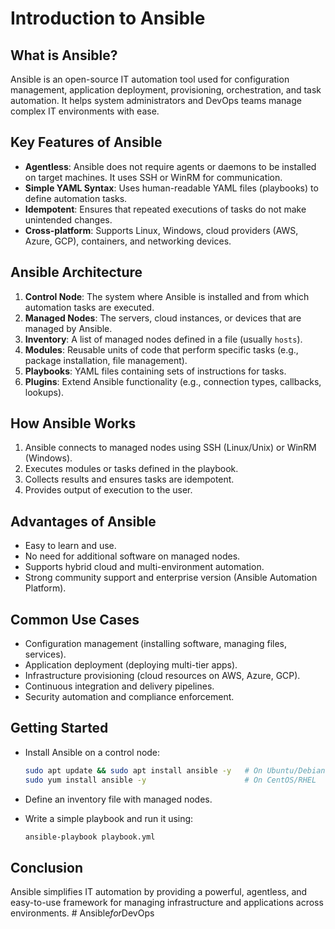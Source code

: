 # Introduction to Ansible

## What is Ansible?

Ansible is an open-source IT automation tool used for configuration
management, application deployment, provisioning, orchestration, and
task automation. It helps system administrators and DevOps teams manage
complex IT environments with ease.

## Key Features of Ansible

-   **Agentless**: Ansible does not require agents or daemons to be
    installed on target machines. It uses SSH or WinRM for
    communication.
-   **Simple YAML Syntax**: Uses human-readable YAML files (playbooks)
    to define automation tasks.
-   **Idempotent**: Ensures that repeated executions of tasks do not
    make unintended changes.
-   **Cross-platform**: Supports Linux, Windows, cloud providers (AWS,
    Azure, GCP), containers, and networking devices.

## Ansible Architecture

1.  **Control Node**: The system where Ansible is installed and from
    which automation tasks are executed.
2.  **Managed Nodes**: The servers, cloud instances, or devices that are
    managed by Ansible.
3.  **Inventory**: A list of managed nodes defined in a file (usually
    `hosts`).
4.  **Modules**: Reusable units of code that perform specific tasks
    (e.g., package installation, file management).
5.  **Playbooks**: YAML files containing sets of instructions for tasks.
6.  **Plugins**: Extend Ansible functionality (e.g., connection types,
    callbacks, lookups).

## How Ansible Works

1.  Ansible connects to managed nodes using SSH (Linux/Unix) or WinRM
    (Windows).
2.  Executes modules or tasks defined in the playbook.
3.  Collects results and ensures tasks are idempotent.
4.  Provides output of execution to the user.

## Advantages of Ansible

-   Easy to learn and use.
-   No need for additional software on managed nodes.
-   Supports hybrid cloud and multi-environment automation.
-   Strong community support and enterprise version (Ansible Automation
    Platform).

## Common Use Cases

-   Configuration management (installing software, managing files,
    services).
-   Application deployment (deploying multi-tier apps).
-   Infrastructure provisioning (cloud resources on AWS, Azure, GCP).
-   Continuous integration and delivery pipelines.
-   Security automation and compliance enforcement.

## Getting Started

-   Install Ansible on a control node:

    ``` bash
    sudo apt update && sudo apt install ansible -y   # On Ubuntu/Debian
    sudo yum install ansible -y                      # On CentOS/RHEL
    ```

-   Define an inventory file with managed nodes.

-   Write a simple playbook and run it using:

    ``` bash
    ansible-playbook playbook.yml
    ```

## Conclusion

Ansible simplifies IT automation by providing a powerful, agentless, and
easy-to-use framework for managing infrastructure and applications
across environments.
#   A n s i b l e _ f o r _ D e v O p s 
 
 